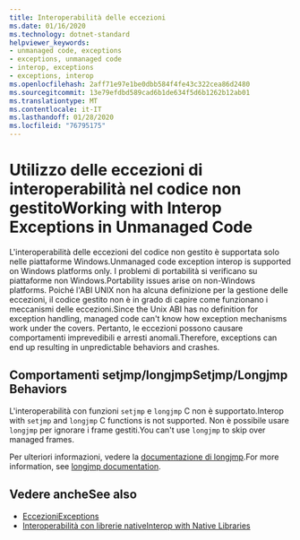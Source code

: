 ```yaml
---
title: Interoperabilità delle eccezioni
ms.date: 01/16/2020
ms.technology: dotnet-standard
helpviewer_keywords:
- unmanaged code, exceptions
- exceptions, unmanaged code
- interop, exceptions
- exceptions, interop
ms.openlocfilehash: 2aff71e97e1be0dbb584f4fe43c322cea86d2480
ms.sourcegitcommit: 13e79efdbd589cad6b1de634f5d6b1262b12ab01
ms.translationtype: MT
ms.contentlocale: it-IT
ms.lasthandoff: 01/28/2020
ms.locfileid: "76795175"
---
```

# <a name="working-with-interop-exceptions-in-unmanaged-code"></a><span data-ttu-id="3b87d-102">Utilizzo delle eccezioni di interoperabilità nel codice non gestito</span><span class="sxs-lookup"><span data-stu-id="3b87d-102">Working with Interop Exceptions in Unmanaged Code</span></span>

<span data-ttu-id="3b87d-103">L'interoperabilità delle eccezioni del codice non gestito è supportata solo nelle piattaforme Windows.</span><span class="sxs-lookup"><span data-stu-id="3b87d-103">Unmanaged code exception interop is supported on Windows platforms only.</span></span> <span data-ttu-id="3b87d-104">I problemi di portabilità si verificano su piattaforme non Windows.</span><span class="sxs-lookup"><span data-stu-id="3b87d-104">Portability issues arise on non-Windows platforms.</span></span> <span data-ttu-id="3b87d-105">Poiché l'ABI UNIX non ha alcuna definizione per la gestione delle eccezioni, il codice gestito non è in grado di capire come funzionano i meccanismi delle eccezioni.</span><span class="sxs-lookup"><span data-stu-id="3b87d-105">Since the Unix ABI has no definition for exception handling, managed code can't know how exception mechanisms work under the covers.</span></span> <span data-ttu-id="3b87d-106">Pertanto, le eccezioni possono causare comportamenti imprevedibili e arresti anomali.</span><span class="sxs-lookup"><span data-stu-id="3b87d-106">Therefore, exceptions can end up resulting in unpredictable behaviors and crashes.</span></span>

## <a name="setjmplongjmp-behaviors"></a><span data-ttu-id="3b87d-107">Comportamenti setjmp/longjmp</span><span class="sxs-lookup"><span data-stu-id="3b87d-107">Setjmp/Longjmp Behaviors</span></span>

<span data-ttu-id="3b87d-108">L'interoperabilità con funzioni `setjmp` e `longjmp` C non è supportato.</span><span class="sxs-lookup"><span data-stu-id="3b87d-108">Interop with `setjmp` and `longjmp` C functions is not supported.</span></span> <span data-ttu-id="3b87d-109">Non è possibile usare `longjmp` per ignorare i frame gestiti.</span><span class="sxs-lookup"><span data-stu-id="3b87d-109">You can't use `longjmp` to skip over managed frames.</span></span>

<span data-ttu-id="3b87d-110">Per ulteriori informazioni, vedere la [documentazione di longjmp](https://docs.microsoft.com/cpp/c-runtime-library/reference/longjmp).</span><span class="sxs-lookup"><span data-stu-id="3b87d-110">For more information, see [longjmp documentation](https://docs.microsoft.com/cpp/c-runtime-library/reference/longjmp).</span></span>

## <a name="see-also"></a><span data-ttu-id="3b87d-111">Vedere anche</span><span class="sxs-lookup"><span data-stu-id="3b87d-111">See also</span></span>

- [<span data-ttu-id="3b87d-112">Eccezioni</span><span class="sxs-lookup"><span data-stu-id="3b87d-112">Exceptions</span></span>](index.md)
- [<span data-ttu-id="3b87d-113">Interoperabilità con librerie native</span><span class="sxs-lookup"><span data-stu-id="3b87d-113">Interop with Native Libraries</span></span>](https://www.mono-project.com/docs/advanced/pinvoke/#runtime-exception-propagation)
